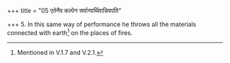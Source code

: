 +++
title = "05 एतेनैव कल्पेन सर्वान्पार्थिवान्निवपति"

+++
5. In this same way of performance he throws all the materials connected with earth[^1] on the places of fires.  


[^1]: Mentioned in V.1.7 and V.2.1.
